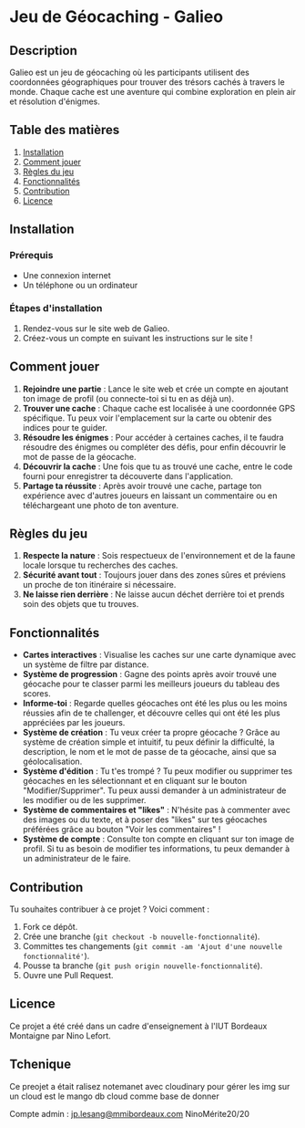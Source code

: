 # Jeu de Géocaching - Galieo

## Description

Galieo est un jeu de géocaching où les participants utilisent des coordonnées géographiques pour trouver des trésors cachés à travers le monde. Chaque cache est une aventure qui combine exploration en plein air et résolution d'énigmes.

## Table des matières

1. [Installation](#installation)
2. [Comment jouer](#comment-jouer)
3. [Règles du jeu](#règles-du-jeu)
4. [Fonctionnalités](#fonctionnalités)
5. [Contribution](#contribution)
6. [Licence](#licence)

## Installation

### Prérequis

- Une connexion internet
- Un téléphone ou un ordinateur

### Étapes d'installation

1. Rendez-vous sur le site web de Galieo.
2. Créez-vous un compte en suivant les instructions sur le site !

## Comment jouer

1. **Rejoindre une partie** : Lance le site web et crée un compte en ajoutant ton image de profil (ou connecte-toi si tu en as déjà un).
2. **Trouver une cache** : Chaque cache est localisée à une coordonnée GPS spécifique. Tu peux voir l'emplacement sur la carte ou obtenir des indices pour te guider.
3. **Résoudre les énigmes** : Pour accéder à certaines caches, il te faudra résoudre des énigmes ou compléter des défis, pour enfin découvrir le mot de passe de la géocache.
4. **Découvrir la cache** : Une fois que tu as trouvé une cache, entre le code fourni pour enregistrer ta découverte dans l'application.
5. **Partage ta réussite** : Après avoir trouvé une cache, partage ton expérience avec d'autres joueurs en laissant un commentaire ou en téléchargeant une photo de ton aventure.

## Règles du jeu

1. **Respecte la nature** : Sois respectueux de l'environnement et de la faune locale lorsque tu recherches des caches.
2. **Sécurité avant tout** : Toujours jouer dans des zones sûres et préviens un proche de ton itinéraire si nécessaire.
3. **Ne laisse rien derrière** : Ne laisse aucun déchet derrière toi et prends soin des objets que tu trouves.

## Fonctionnalités

- **Cartes interactives** : Visualise les caches sur une carte dynamique avec un système de filtre par distance.
- **Système de progression** : Gagne des points après avoir trouvé une géocache pour te classer parmi les meilleurs joueurs du tableau des scores.
- **Informe-toi** : Regarde quelles géocaches ont été les plus ou les moins réussies afin de te challenger, et découvre celles qui ont été les plus appréciées par les joueurs.
- **Système de création** : Tu veux créer ta propre géocache ? Grâce au système de création simple et intuitif, tu peux définir la difficulté, la description, le nom et le mot de passe de ta géocache, ainsi que sa géolocalisation.
- **Système d'édition** : Tu t'es trompé ? Tu peux modifier ou supprimer tes géocaches en les sélectionnant et en cliquant sur le bouton "Modifier/Supprimer". Tu peux aussi demander à un administrateur de les modifier ou de les supprimer.
- **Système de commentaires et "likes"** : N'hésite pas à commenter avec des images ou du texte, et à poser des "likes" sur tes géocaches préférées grâce au bouton "Voir les commentaires" !
- **Système de compte** : Consulte ton compte en cliquant sur ton image de profil. Si tu as besoin de modifier tes informations, tu peux demander à un administrateur de le faire.

## Contribution

Tu souhaites contribuer à ce projet ? Voici comment :

1. Fork ce dépôt.
2. Crée une branche (`git checkout -b nouvelle-fonctionnalité`).
3. Committes tes changements (`git commit -am 'Ajout d'une nouvelle fonctionnalité'`).
4. Pousse ta branche (`git push origin nouvelle-fonctionnalité`).
5. Ouvre une Pull Request.

## Licence

Ce projet a été créé dans un cadre d'enseignement à l'IUT Bordeaux Montaigne par Nino Lefort.

## Tchenique

Ce preojet a était ralisez notemanet avec cloudinary pour gérer les img sur un cloud est le mango db cloud comme base de donner

Compte admin :
jp.lesang@mmibordeaux.com
NinoMérite20/20
